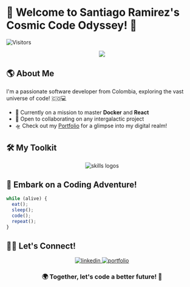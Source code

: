 # 🚀 Welcome to Santiago Ramirez's Cosmic Code Odyssey! 🌌

![Visitors](https://visitor-badge.laobi.icu/badge?page_id=Ramirez-05.Ramirez-05)

<div align="center">
  <img src="https://readme-typing-svg.herokuapp.com/?font=Righteous&size=35&center=true&vCenter=true&width=500&height=70&duration=4000&lines=Greetings,+Earthlings!+👽;I'm+Santiago+Ramirez!;" />
</div>

## 🌎 About Me

I'm a passionate software developer from Colombia, exploring the vast universe of code! 🇨🇴💻

- 🚀 Currently on a mission to master **Docker** and **React**
- 🌟 Open to collaborating on any intergalactic project
- 🛸 Check out my [Portfolio](https://portafolio-kappa-self.vercel.app/) for a glimpse into my digital realm!

## 🛠️ My Toolkit

<div align="center">
  <img src="https://skillicons.dev/icons?i=react,bootstrap,html,css,vscode,github,figma,tailwind,git,python,javascript,mongodb,java,mysql,django,fastapi,spring,docker,androidstudio,laravel,discord,php,postman" alt="skills logos" />
</div>

## 🌠 Embark on a Coding Adventure!

```javascript
while (alive) {
  eat();
  sleep();
  code();
  repeat();
}
```

## 👨‍💻 Let's Connect!

<div align="center">
  <a href="https://www.linkedin.com/in/santiago-ramirez-a348222b0/" target="_blank">
    <img src="https://img.shields.io/badge/LinkedIn-0077B5?style=for-the-badge&logo=linkedin&logoColor=white" alt="linkedin" />
  </a>
  <a href="https://portafolio-kappa-self.vercel.app/" target="_blank">
    <img src="https://img.shields.io/badge/Portfolio-FF5722?style=for-the-badge&logo=google-chrome&logoColor=white" alt="portfolio" />
  </a>
</div>

<div align="center">
  <h3>🌍 Together, let's code a better future! 🚀</h3>
</div>
